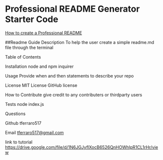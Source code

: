 # Professional README Generator Starter Code

[How to create a Professional README](https://coding-boot-camp.github.io/full-stack/github/professional-readme-guide)

##Readme Guide
Description
To help the user create a simple readme.md file through the terminal

Table of Contents 

Installation
node and npm inquirer

Usage
Provide when and then statements to describe your repo

License
MIT License GitHub license


How to Contribute
give credit to any contributers or thirdparty users

Tests
node index.js

Questions

Github
tferraro517

Email
tferraro517@gmail.com

link to tutorial https://drive.google.com/file/d/1N6JGJyflXocB6526QnHOWhIpR1CL1rHr/view
